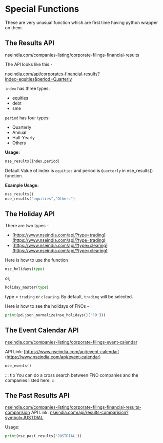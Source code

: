 # Special Functions

These are very unusual function which are first time having python wrapper on them.

## The Results API

nseindia.com/companies-listing/corporate-filings-financial-results

The API looks like this -

[nseindia.com/api/corporates-financial-results?index=equities&period=Quarterly](https://nseindia.com/api/corporates-financial-results?index=equities&period=Quarterly)

`index` has three types:

* equities
* debt
* sme

`period` has four types:

* Quarterly
* Annual
* Half-Yearly
* Others

**Usage:**

```py
nse_results(index,period)
```

Default Value of index is `equities` and period is `Quarterly` in nse_results() function.

**Example Usage:**

```py
nse_results()
nse_results("equities","Others")
```

## The Holiday API

There are two types -
- [https://www.nseindia.com/api/?type=trading](https://www.nseindia.com/api/?type=trading)
- [https://www.nseindia.com/api/?type=clearing](https://www.nseindia.com/api/?type=clearing)

Here is how to use the function

```py
nse_holidays(type)
```
or,
```py
holiday_master(type)
```

type = `trading` or `clearing`. By default, `trading` will be selected.

Here is how to see the holidays of FNOs -

```py
print(pd.json_normalize(nse_holidays()['FO']))
```

## The Event Calendar API

[nseindia.com/companies-listing/corporate-filings-event-calendar](https://nseindia.com/companies-listing/corporate-filings-event-calendar)

API Link: [https://www.nseindia.com/api/event-calendar](https://www.nseindia.com/api/event-calendar)

```py
nse_events()
```

::: tip
You can do a cross search between FNO companies and the companies listed here.
:::

## The Past Results API

[nseindia.com/companies-listing/corporate-filings-financial-results-comparision](https://nseindia.com/companies-listing/corporate-filings-financial-results-comparision)
API Link: [nseindia.com/api/results-comparision?symbol=JUSTDIAL](https://nseindia.com/api/results-comparision?symbol=JUSTDIAL)

Usage:

```py
print(nse_past_results('JUSTDIAL'))
```
